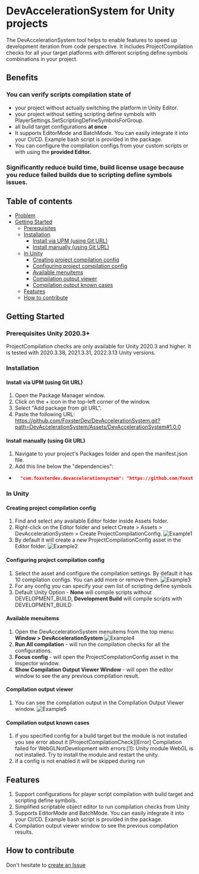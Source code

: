 # DevAccelerationSystem for Unity projects
The DevAccelerationSystem tool helps to enable features to speed up development iteration from code perspective.
It includes ProjectCompilation checks for all your target platforms with different scripting define symbols combinations in your project.

## Benefits
### You can verify scripts compilation state of
- your project without actually switching the platform in Unity Editor.
- your project without setting scripting define symbols with PlayerSettings.SetScriptingDefineSymbolsForGroup.
- all build target configurations **at once**
- It supports EditorMode and BatchMode. You can easily integrate it into your CI/CD. Example bash script is provided in the package.
- You can configure the compilation configs from your custom scripts or with using the **provided Editor.** 
### Significantly reduce build time, build license usage because you reduce failed builds due to scripting define symbols issues.

## Table of contents
<!-- TOC -->
* [Problem](#problem)
* [Getting Started](#getting-started)
  * [Prerequisites](#Prerequisites)
  * [Installation](#installation)
    *  [Install via UPM (using Git URL)](#install-via-upm--using-git-url-)
    *  [Install manually (using Git URL)](#install-manually--using-git-url-)
  * [In Unity](#in-unity)
    * [Creating project compilation config](#creating-project-compilation-config)
    * [Configuring project compilation config](#configuring-project-compilation-config)
    * [Available menuitems](#available-menuitems)
    * [Compilation output viewer](#compilation-output-viewer)
    * [Compilation output known cases](#compilation-output-known-cases)
  * [Features](#features)
  * [How to contribute](#how-to-contribute)

<!-- TOC -->


## Getting Started
### Prerequisites Unity 2020.3+
ProjectCompilation checks are only available for Unity 2020.3 and higher.
It is tested with 2020.3.38, 2021.3.31, 2022.3.13 Unity versions.

### Installation

#### Install via UPM (using Git URL)
1. Open the Package Manager window.
2. Click on the + icon in the top-left corner of the window.
3. Select "Add package from git URL".
4. Paste the following URL: https://github.com/FoxsterDev/DevAccelerationSystem.git?path=DevAccelerationSystem/Assets/DevAccelerationSystem#1.0.0

#### Install manually (using Git URL)
1. Navigate to your project's Packages folder and open the manifest.json file.
2. Add this line below the "dependencies":

- ```json title="Packages/manifest.json"
    "com.foxsterdev.devaccelerationsystem": "https://github.com/FoxsterDev/DevAccelerationSystem.git?path=DevAccelerationSystem/Assets/DevAccelerationSystem#1.0.0",
  ```
### In Unity
#### Creating project compilation config
1. Find and select any available Editor folder inside Assets folder.
2. Right-click on the Editor folder and select Create > Assets > DevAccelerationSystem > Create ProjectCompilationConfig.
   ![Example1](Docs/Img1.png)
3. By default it will create a new ProjectCompilationConfig asset in the Editor folder.
   ![Example2](Docs/Img2.png)

#### Configuring project compilation config
1. Select the asset and configure the compilation settings. By default it has 10 compilation configs. You can add more or remove them.
   ![Example3](Docs/Img3.png)
2. For any config you can specify your own list of scripting define symbols
3. Default Unity Option - **None** will compile scripts without DEVELOPMENT_BUILD, **Development Build** will compile scripts with DEVELOPMENT_BUILD

#### Available menuitems 
1. Open the DevAccelerationSystem menuitems from the top menu: **Window > DevAccelerationSystem**
   ![Example4](Docs/Img4.png)
2. **Run All compilation** - will run the compilation checks for all the configurations.
3. **Focus config** - will open the ProjectCompilationConfig asset in the Inspector window.
4. **Show Compilation Output Viewer Window**  - will open the editor window to see the any previous compilation result.

#### Compilation output viewer
1. You can see the compilation output in the Compilation Output Viewer window.
   ![Example5](Docs/Img5.png)

#### Compilation output known cases
1. if you specified config for a build target but the module is not installed you see error about it 
[ProjectCompilationCheck][Error] Compilation failed for WebGLNotDevelopment with errors:[1]: Unity module WebGL is not installed. Try to install the module and restart the unity.
2. if a config is not enabled it will be skipped during run

## Features
1. Support configurations for player script compilation with build target and scripting define symbols.
2. Simplified scriptable object editor to run compilation checks from Unity
2. Supports EditorMode and BatchMode. You can easily integrate it into your CI/CD. Example bash script is provided in the package.
3. Compilation output viewer window to see the previous compilation results. 

## How to contribute
Don't hesitate to [create an Issue ](https://github.com/FoxsterDev/DevAccelerationSystem/issues/new)